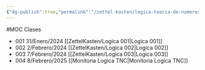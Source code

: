 ```yaml
---
{"dg-publish":true,"permalink":"/zettel-kasten/logica-teoria-de-numeros-y-conjuntos/"}
---
```


#MOC 
Clases
- 001 31/Enero/2024 [[ZettelKasten/Logica 001\|Logica 001]]
- 002 2/Febrero/2024 [[ZettelKasten/Logica 002\|Logica 002]]
- 003 7/Febrero/2024 [[ZettelKasten/Logica 003\|Logica 003]]
- 004 8/Febrero/2025 [[Monitoria Logica TNC\|Monitoria Logica TNC]]